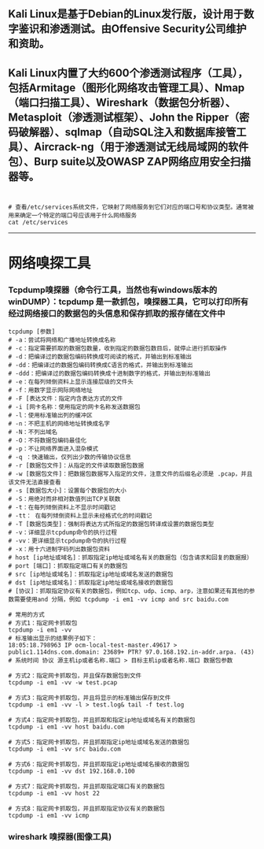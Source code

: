## Kali Linux是基于Debian的Linux发行版，设计用于数字鉴识和渗透测试。由Offensive Security公司维护和资助。

## Kali Linux内置了大约600个渗透测试程序（工具），包括Armitage（图形化网络攻击管理工具）、Nmap（端口扫描工具）、Wireshark（数据包分析器）、Metasploit（渗透测试框架）、John the Ripper（密码破解器）、sqlmap（自动SQL注入和数据库接管工具）、Aircrack-ng（用于渗透测试无线局域网的软件包）、Burp suite以及OWASP ZAP网络应用安全扫描器等。

# 
~~~shell
# 查看/etc/services系统文件，它映射了网络服务到它们对应的端口号和协议类型。通常被用来确定一个特定的端口号应该用于什么网络服务
cat /etc/services
~~~
---

# 网络嗅探工具
### Tcpdump嗅探器（命令行工具，当然也有windows版本的 winDUMP）：tcpdump 是一款抓包，嗅探器工具，它可以打印所有经过网络接口的数据包的头信息和保存抓取的报存储在文件中
~~~shell
tcpdump [参数]
# -a：尝试将网络和广播地址转换成名称
# -c：指定需要抓取的数据包数量，收到指定的数据包数目后，就停止进行抓取操作
# -d：把编译过的数据包编码转换成可阅读的格式，并输出到标准输出
# -dd：把编译过的数据包编码转换成C语言的格式，并输出到标准输出
# -ddd：把编译过的数据包编码转换成十进制数字的格式，并输出到标准输出
# -e：在每列倾倒资料上显示连接层级的文件头
# -f：用数字显示网际网络地址
# -F [表达文件：指定内含表达方式的文件
# -i [网卡名称：使用指定的网卡名称发送数据包
# -l：使用标准输出列的缓冲区
# -n：不把主机的网络地址转换成名字
# -N：不列出域名
# -O：不将数据包编码最佳化
# -p：不让网络界面进入混杂模式
# -q ：快速输出，仅列出少数的传输协议信息
# -r [数据包文件]：从指定的文件读取数据包数据
# -w [数据包文件]：把数据包数据写入指定的文件，注意文件的后缀名必须是 .pcap，并且该文件无法直接查看
# -s [数据包大小]：设置每个数据包的大小
# -S：用绝对而非相对数值列出TCP关联数
# -t：在每列倾倒资料上不显示时间戳记
# -tt： 在每列倾倒资料上显示未经格式化的时间戳记
# -T [数据包类型]：强制将表达方式所指定的数据包转译成设置的数据包类型
# -v：详细显示tcpdump命令的执行过程
# -vv：更详细显示tcpdump命令的执行过程
# -x：用十六进制字码列出数据包资料
# host [ip地址或域名]：抓取指定ip地址或域名有关的数据包（包含请求和回复的数据报）
# port [端口]：抓取指定端口有关的数据包
# src [ip地址或域名]：抓取指定ip地址或域名发送的数据包
# dst [ip地址或域名]：抓取指定ip地址或域名接收的数据包
# [协议]：抓取指定协议有关的数据包，例如tcp、udp、icmp、arp，注意如果还有其他的参数需要使用and 分隔，例如 tcpdump -i em1 -vv icmp and src baidu.com

# 常用的方式
# 方式1：指定网卡抓取包
tcpdump -i em1 -vv
# 标准输出显示的结果例子如下：
18:05:18.798963 IP ocm-local-test-master.49617 > public1.114dns.com.domain: 23689+ PTR? 97.0.168.192.in-addr.arpa. (43)
# 系统时间 协议 源主机ip或者名称.端口 > 目标主机ip或者名称.端口 数据包参数

# 方式2：指定网卡抓取包，并且保存数据包到文件
tcpdump -i em1 -vv -w test.pcap

# 方式3：指定网卡抓取包，并且将显示的标准输出保存到文件
tcpdump -i em1 -vv -l > test.log& tail -f test.log

# 方式4：指定网卡抓取包，并且抓取和指定ip地址或域名有关的数据包
tcpdump -i em1 -vv host baidu.com

# 方式5：指定网卡抓取包，并且抓取指定ip地址或域名发送的数据包
tcpdump -i em1 -vv src baidu.com

# 方式6：指定网卡抓取包，并且抓取指定ip地址或域名接收的数据包
tcpdump -i em1 -vv dst 192.168.0.100

# 方式7：指定网卡抓取包，并且抓取指定端口有关的数据包
tcpdump -i em1 -vv host 22

# 方式8：指定网卡抓取包，并且抓取指定协议有关的数据包
tcpdump -i em1 -vv icmp
~~~

### wireshark 嗅探器(图像工具)
~~~
~~~


